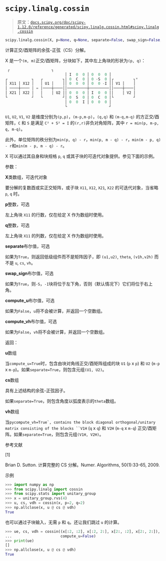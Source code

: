 # `scipy.linalg.cossin`

> 原文：[`docs.scipy.org/doc/scipy-1.12.0/reference/generated/scipy.linalg.cossin.html#scipy.linalg.cossin`](https://docs.scipy.org/doc/scipy-1.12.0/reference/generated/scipy.linalg.cossin.html#scipy.linalg.cossin)

```py
scipy.linalg.cossin(X, p=None, q=None, separate=False, swap_sign=False, compute_u=True, compute_vh=True)
```

计算正交/酉矩阵的余弦-正弦（CS）分解。

X 是一个`(m, m)`正交/酉矩阵，分块如下，其中左上角块的形状为`(p, q)`：

```py
 ┌                   ┐
                           │ I  0  0 │ 0  0  0 │
┌           ┐   ┌         ┐│ 0  C  0 │ 0 -S  0 │┌         ┐*
│ X11 │ X12 │   │ U1 │    ││ 0  0  0 │ 0  0 -I ││ V1 │    │
│ ────┼──── │ = │────┼────││─────────┼─────────││────┼────│
│ X21 │ X22 │   │    │ U2 ││ 0  0  0 │ I  0  0 ││    │ V2 │
└           ┘   └         ┘│ 0  S  0 │ 0  C  0 │└         ┘
                           │ 0  0  I │ 0  0  0 │
                           └                   ┘ 
```

`U1`, `U2`, `V1`, `V2` 是维度分别为`(p,p)`，`(m-p,m-p)`，`(q,q)` 和 `(m-q,m-q)` 的方正交/酉矩阵，`C` 和 `S` 是满足 `C² + S² = I` 的`(r,r)`非负对角矩阵，其中 `r = min(p, m-p, q, m-q)`。

此外，单位矩阵的秩分别为`min(p, q) - r`，`min(p, m - q) - r`，`min(m - p, q) - r`和`min(m - p, m - q) - r`。

X 可以通过其自身和块规格 `p`, `q` 或其子块的可迭代对象提供。参见下面的示例。

参数：

**X**类数组，可迭代对象

要分解的复数酉或实正交矩阵，或子块 `X11`, `X12`, `X21`, `X22` 的可迭代对象，当省略 `p`, `q` 时。

**p**整数，可选

左上角块 `X11` 的行数，仅在给定 X 作为数组时使用。

**q**整数，可选

左上角块 `X11` 的列数，仅在给定 X 作为数组时使用。

**separate**布尔值，可选

如果为`True`，则返回低级组件而不是矩阵因子，即 `(u1,u2)`, `theta`, `(v1h,v2h)` 而不是 `u`, `cs`, `vh`。

**swap_sign**布尔值，可选

如果为`True`，则`-S`，`-I`块将位于左下角，否则（默认情况下）它们将位于右上角。

**compute_u**布尔值，可选

如果为`False`，`u`将不会被计算，并返回一个空数组。

**compute_vh**布尔值，可选

如果为`False`，`vh`将不会被计算，并返回一个空数组。

返回：

**u**数组

当`compute_u=True`时，包含由块对角线正交/酉矩阵组成的块 `U1` (`p` x `p`) 和 `U2` (`m-p` x `m-p`)。如果`separate=True`，则包含元组`(U1, U2)`。

**cs**数组

具有上述结构的余弦-正弦因子。

如果`separate=True`，则包含角度以弧度表示的`theta`数组。

**vh**数组

当```pycompute_vh=True`, contains the block diagonal orthogonal/unitary matrix consisting of the blocks ``V1H``` (`q` x `q`) 和 `V2H` (`m-q` x `m-q`) 正交/酉矩阵。如果`separate=True`，则包含元组`(V1H, V2H)`。

参考文献

[1]

Brian D. Sutton. 计算完整的 CS 分解。Numer. Algorithms, 50(1):33-65, 2009.

示例

```py
>>> import numpy as np
>>> from scipy.linalg import cossin
>>> from scipy.stats import unitary_group
>>> x = unitary_group.rvs(4)
>>> u, cs, vdh = cossin(x, p=2, q=2)
>>> np.allclose(x, u @ cs @ vdh)
True 
```

也可以通过子块输入，无需 `p` 和 `q`。还让我们跳过 `u` 的计算。

```py
>>> ue, cs, vdh = cossin((x[:2, :2], x[:2, 2:], x[2:, :2], x[2:, 2:]),
...                      compute_u=False)
>>> print(ue)
[]
>>> np.allclose(x, u @ cs @ vdh)
True 
```
